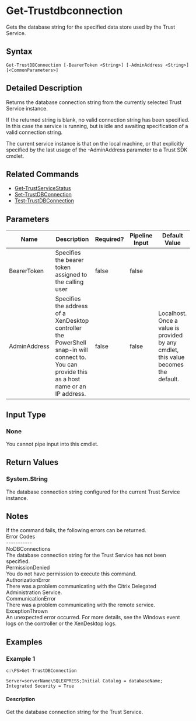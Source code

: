 ﻿
# Get-Trustdbconnection
Gets the database string for the specified data store used by the Trust Service.
## Syntax
```
Get-TrustDBConnection [-BearerToken <String>] [-AdminAddress <String>] [<CommonParameters>]
```
## Detailed Description
Returns the database connection string from the currently selected Trust Service instance.

If the returned string is blank, no valid connection string has been specified. In this case the service is running, but is idle and awaiting specification of a valid connection string.

The current service instance is that on the local machine, or that explicitly specified by the last usage of the -AdminAddress parameter to a Trust SDK cmdlet.


## Related Commands

* [Get-TrustServiceStatus](./Get-TrustServiceStatus/)
* [Set-TrustDBConnection](./Set-TrustDBConnection/)
* [Test-TrustDBConnection](./Test-TrustDBConnection/)
## Parameters
| Name   | Description | Required? | Pipeline Input | Default Value |
| --- | --- | --- | --- | --- |
| BearerToken | Specifies the bearer token assigned to the calling user | false | false |  |
| AdminAddress | Specifies the address of a XenDesktop controller the PowerShell snap-in will connect to. You can provide this as a host name or an IP address. | false | false | Localhost. Once a value is provided by any cmdlet, this value becomes the default. |

## Input Type

### None
You cannot pipe input into this cmdlet.
## Return Values

### System.String
The database connection string configured for the current Trust Service instance.
## Notes
If the command fails, the following errors can be returned.<br>    Error Codes<br>    -----------<br>    NoDBConnections<br>        The database connection string for the Trust Service has not been specified.<br>    PermissionDenied<br>        You do not have permission to execute this command.<br>    AuthorizationError<br>        There was a problem communicating with the Citrix Delegated Administration Service.<br>    CommunicationError<br>        There was a problem communicating with the remote service.<br>    ExceptionThrown<br>        An unexpected error occurred.  For more details, see the Windows event logs on the controller or the XenDesktop logs.
## Examples

### Example 1
```
c:\PS>Get-TrustDBConnection

Server=serverName\SQLEXPRESS;Initial Catalog = databaseName;  Integrated Security = True
```
#### Description
Get the database connection string for the Trust Service.
